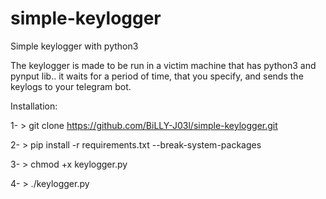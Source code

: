 # simple-keylogger
Simple keylogger with python3

The keylogger is made to be run in a victim machine that has python3 and pynput lib.. it waits for a period of time, that you specify, and sends the keylogs to your telegram bot.

Installation:

1- > git clone https://github.com/BiLLY-J03l/simple-keylogger.git

2- > pip install -r requirements.txt --break-system-packages

3- > chmod +x keylogger.py

4- > ./keylogger.py
